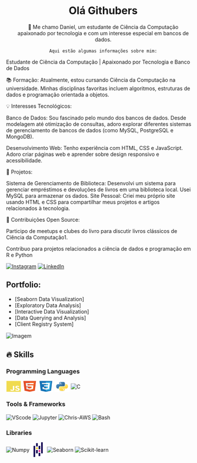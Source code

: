 <!--título-->
<div id="user-content-toc">
  <ul align="center">
    <summary><h1 style="display: inline-block">Olá Githubers</h1></summary>
    👋 Me chamo Daniel, um estudante de Ciência da Computação apaixonado por tecnologia e com um interesse especial em bancos de dados. 
    
    Aqui estão algumas informações sobre mim:
</div>
Estudante de Ciência da Computação | Apaixonado por Tecnologia e Banco de Dados
<!-- Presentation -->
<p>

 📚 Formação: Atualmente, estou cursando Ciência da Computação na universidade. Minhas disciplinas favoritas incluem algoritmos, estruturas de dados e programação orientada a objetos.
 
💡 Interesses Tecnológicos:

Banco de Dados: Sou fascinado pelo mundo dos bancos de dados. Desde modelagem até otimização de consultas, adoro explorar diferentes sistemas de gerenciamento de bancos de dados (como MySQL, PostgreSQL e MongoDB).

Desenvolvimento Web: Tenho experiência com HTML, CSS e JavaScript. Adoro criar páginas web e aprender sobre design responsivo e acessibilidade.

🚀 Projetos:

Sistema de Gerenciamento de Biblioteca: Desenvolvi um sistema para gerenciar empréstimos e devoluções de livros em uma biblioteca local. Usei MySQL para armazenar os dados.
Site Pessoal: Criei meu próprio site usando HTML e CSS para compartilhar meus projetos e artigos relacionados à tecnologia.

🌟 Contribuições Open Source:

Participo de meetups e clubes do livro para discutir livros clássicos de Ciência da Computação1.

Contribuo para projetos relacionados a ciência de dados e programação em R e Python

<!-- Links -->
[![Instagram](https://img.shields.io/badge/Instagram-E4405F?style=for-the-badge&logo=instagram&logoColor=white)](https://www.instagram.com/danielsim9es/)
[![LinkedIn](https://img.shields.io/badge/LinkedIn-0077B5?style=for-the-badge&logo=linkedin&logoColor=white)](https://https://www.linkedin.com/in/daniel-simões-56313481/)


<!-- Portfolio -->
## Portfolio:
- [Seaborn Data Visualization]
- [Exploratory Data Analysis]
- [Interactive Data Visualization]
- [Data Querying and Analysis]
- [Client Registry System]

<!-- GIF -->
<p align="left">
  <img align="center" src="https://github.com/VariableBee/VariableBee/assets/77739311/4e9f41af-6b57-49a7-b15a-74322e96b4d7" alt="Imagem">
</p>

## 🔥 Skills
<!-- Skills: Programming Languages -->
  <div style="flex-basis: 48%;">
    <h3>Programming Languages</h3>
    <img align="center" alt="Js" height="30" width="40" src="https://raw.githubusercontent.com/devicons/devicon/master/icons/javascript/javascript-plain.svg">
    <img align="center" alt="HTML" height="30" width="40" src="https://raw.githubusercontent.com/devicons/devicon/master/icons/html5/html5-original.svg">
    <img align="center" alt="CSS" height="30" width="40" src="https://raw.githubusercontent.com/devicons/devicon/master/icons/css3/css3-original.svg">
    <img align="center" alt="Python" height="30" width="40" src="https://raw.githubusercontent.com/devicons/devicon/master/icons/python/python-original.svg">
    <img align="center" alt="C" height="30" width="40" src="https://cdn.jsdelivr.net/gh/devicons/devicon/icons/c/c-original.svg">
  </div>
  
  <!-- Skills: Tools & Frameworks -->
  <div style="flex-basis: 48%;">
    <h3>Tools & Frameworks</h3>
    <img align="center" alt="VScode" height="30" width="40" src="https://cdn.jsdelivr.net/gh/devicons/devicon/icons/vscode/vscode-original.svg">
    <img align="center" alt="Jupyter" height="30" width="40" src="https://cdn.jsdelivr.net/gh/devicons/devicon/icons/jupyter/jupyter-original.svg">
    <img align="center" alt="Chris-AWS" height="30" width="40" src="https://cdn.jsdelivr.net/gh/devicons/devicon/icons/git/git-original.svg">
    <img align="center" alt="Bash" height="30" width="40" src="https://cdn.jsdelivr.net/gh/devicons/devicon/icons/bash/bash-original.svg">
  </div>
  
  <!-- Skills: Libraries -->
  <div style="flex-basis: 48%;">
    <h3>Libraries</h3>
    <img align="center" alt="Numpy" height="30" width="40" src="https://cdn.jsdelivr.net/gh/devicons/devicon/icons/numpy/numpy-original.svg">
    <img align="center" alt="Pandas" src="https://raw.githubusercontent.com/devicons/devicon/2ae2a900d2f041da66e950e4d48052658d850630/icons/pandas/pandas-original.svg" alt="pandas" width="40" height="40"/>
    <img align="center" alt="Seaborn" src="https://seaborn.pydata.org/_images/logo-mark-lightbg.svg" alt="seaborn" width="40" height="40"/>
    <img align="center" alt="Scikit-learn" src="https://upload.wikimedia.org/wikipedia/commons/0/05/Scikit_learn_logo_small.svg" alt="scikit_learn" width="40" height="40"/>
  </div>
